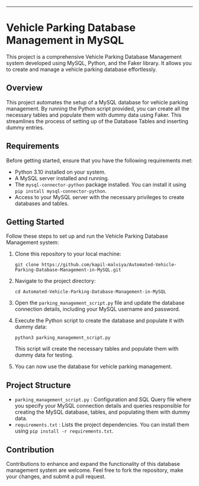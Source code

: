 ---

#                                               Vehicle Parking Database Management in MySQL

This project is a comprehensive Vehicle Parking Database Management system developed using MySQL, Python, and the Faker library. It allows you to create and manage a vehicle parking database effortlessly.

## Overview

This project automates the setup of a MySQL database for vehicle parking management. By running the Python script provided, you can create all the necessary tables and populate them with dummy data using Faker. This streamlines the process of setting up of the Database Tables and inserting dummy entries.

## Requirements

Before getting started, ensure that you have the following requirements met:

- Python 3.10 installed on your system.
- A MySQL server installed and running.
- The `mysql-connector-python` package installed. You can install it using ```pip install mysql-connector-python```.
- Access to your MySQL server with the necessary privileges to create databases and tables.

## Getting Started

Follow these steps to set up and run the Vehicle Parking Database Management system:

1. Clone this repository to your local machine:

   ```
   git clone https://github.com/kapil-malviya/Automated-Vehicle-Parking-Database-Management-in-MySQL.git
   ```

2. Navigate to the project directory:

   ```
   cd Automated-Vehicle-Parking-Database-Management-in-MySQL
   ```

3. Open the `parking_management_script.py` file and update the database connection details, including your MySQL username and password.

4. Execute the Python script to create the database and populate it with dummy data:

   ```
   python3 parking_management_script.py
   ```

   This script will create the necessary tables and populate them with dummy data for testing.

5. You can now use the database for vehicle parking management.

## Project Structure

- `parking_management_script.py` : Configuration and SQL Query file where you specify your MySQL connection details and queries responsible for creating the MySQL database, tables, and populating them with dummy data.
- `requirements.txt` : Lists the project dependencies. You can install them using `pip install -r requirements.txt`.

## Contribution

Contributions to enhance and expand the functionality of this database management system are welcome. Feel free to fork the repository, make your changes, and submit a pull request.
